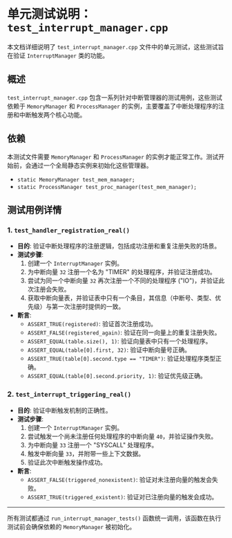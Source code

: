 # 单元测试说明：`test_interrupt_manager.cpp`

本文档详细说明了 `test_interrupt_manager.cpp` 文件中的单元测试，这些测试旨在验证 `InterruptManager` 类的功能。

## 概述

`test_interrupt_manager.cpp` 包含一系列针对中断管理器的测试用例，这些测试依赖于 `MemoryManager` 和 `ProcessManager` 的实例，主要覆盖了中断处理程序的注册和中断触发两个核心功能。

## 依赖

本测试文件需要 `MemoryManager` 和 `ProcessManager` 的实例才能正常工作。测试开始前，会通过一个全局静态实例来初始化这些管理器。

- `static MemoryManager test_mem_manager;`
- `static ProcessManager test_proc_manager(test_mem_manager);`

## 测试用例详情

### 1. `test_handler_registration_real()`

- **目的**: 验证中断处理程序的注册逻辑，包括成功注册和重复注册失败的场景。
- **测试步骤**:
    1. 创建一个 `InterruptManager` 实例。
    2. 为中断向量 `32` 注册一个名为 "TIMER" 的处理程序，并验证注册成功。
    3. 尝试为同一个中断向量 `32` 再次注册一个不同的处理程序 ("IO")，并验证此次注册会失败。
    4. 获取中断向量表，并验证表中只有一个条目，其信息（中断号、类型、优先级）与第一次注册时提供的一致。
- **断言**:
    - `ASSERT_TRUE(registered)`: 验证首次注册成功。
    - `ASSERT_FALSE(registered_again)`: 验证在同一向量上的重复注册失败。
    - `ASSERT_EQUAL(table.size(), 1)`: 验证向量表中只有一个处理程序。
    - `ASSERT_EQUAL(table[0].first, 32)`: 验证中断向量号正确。
    - `ASSERT_TRUE(table[0].second.type == "TIMER")`: 验证处理程序类型正确。
    - `ASSERT_EQUAL(table[0].second.priority, 1)`: 验证优先级正确。

### 2. `test_interrupt_triggering_real()`

- **目的**: 验证中断触发机制的正确性。
- **测试步骤**:
    1. 创建一个 `InterruptManager` 实例。
    2. 尝试触发一个尚未注册任何处理程序的中断向量 `40`，并验证操作失败。
    3. 为中断向量 `33` 注册一个 "SYSCALL" 处理程序。
    4. 触发中断向量 `33`，并附带一些上下文数据。
    5. 验证此次中断触发操作成功。
- **断言**:
    - `ASSERT_FALSE(triggered_nonexistent)`: 验证对未注册向量的触发会失败。
    - `ASSERT_TRUE(triggered_existent)`: 验证对已注册向量的触发会成功。

---

所有测试都通过 `run_interrupt_manager_tests()` 函数统一调用，该函数在执行测试前会确保依赖的 `MemoryManager` 被初始化。 